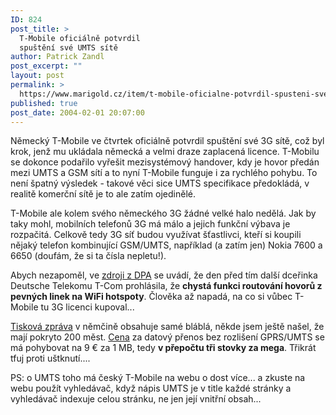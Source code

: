 ```yaml
---
ID: 824
post_title: >
  T-Mobile oficiálně potvrdil
  spuštění své UMTS sítě
author: Patrick Zandl
post_excerpt: ""
layout: post
permalink: >
  https://www.marigold.cz/item/t-mobile-oficialne-potvrdil-spusteni-sve-umts-site
published: true
post_date: 2004-02-01 20:07:00
---
```

<P>Německý T-Mobile ve čtvrtek oficiálně potvrdil spuštění své 3G sítě, což byl krok, jenž mu ukládala německá a velmi draze zaplacená licence. T-Mobilu se dokonce podařilo vyřešit mezisystémový handover, kdy je hovor předán mezi UMTS a GSM sítí a to nyní T-Mobile funguje i za rychlého pohybu. To není špatný výsledek - takové věci sice UMTS specifikace předokládá, v realitě komerční sítě je to ale zatím ojedinělé. </P>
<P>T-Mobile ale kolem svého německého 3G žádné velké halo nedělá. Jak by taky mohl, mobilních telefonů 3G má málo a jejich funkční výbava je rozpačitá. Celkově tedy 3G síť budou využívat šťastlivci, kteří si koupili nějaký telefon kombinující GSM/UMTS, například (a zatím jen) Nokia 7600 a 6650 (doufám, že si ta čísla nepletu!).</P>
<P>Abych nezapoměl, ve <A href="http://www.expatica.com/source/site_article.asp?subchannel_id=52&amp;story_id=4189" target=_blank>zdroji z DPA</A> se uvádí, že den před tím další dceřinka Deutsche Telekomu T-Com prohlásila, že <STRONG>chystá funkci routování hovorů z pevných linek na WiFi hotspoty</STRONG>. Člověka až napadá, na co si vůbec T-Mobile tu 3G licenci kupoval... </P>
<P><A href="http://www.t-mobile.de/presse/1,1807,7790-_,00.html" target=_blank>Tisková zpráva</A> v němčině obsahuje samé bláblá, někde jsem ještě našel, že mají pokryto 200 měst. <A href="http://www.t-mobile.de/gprs-wunschoptionen/1,4125,4938-_,00.html" target=_blank>Cena</A> za datový přenos bez rozlišení GPRS/UMTS se má pohybovat na 9 &#8364; za 1 MB, tedy <STRONG>v přepočtu tři stovky za mega</STRONG>. Třikrát tfuj proti uštknutí....</P>
<P>PS: o UMTS toho má český T-Mobile na webu o dost více... a zkuste na webu použít vyhledávač, když nápis UMTS je v title každé stránky a vyhledávač indexuje celou stránku, ne jen její vnitřní obsah...</P>